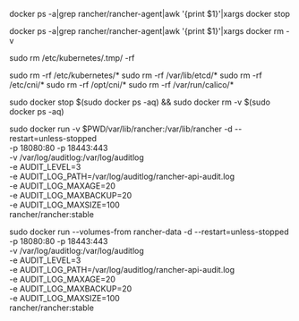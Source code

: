 docker ps -a|grep rancher/rancher-agent|awk '{print $1}'|xargs docker stop

docker ps -a|grep rancher/rancher-agent|awk '{print $1}'|xargs docker rm -v

sudo rm /etc/kubernetes/.tmp/ -rf

sudo rm -rf /etc/kubernetes/*
sudo rm -rf /var/lib/etcd/*
sudo rm -rf /etc/cni/*
sudo rm -rf /opt/cni/*
sudo rm -rf /var/run/calico/*

sudo docker stop $(sudo docker ps -aq) && sudo docker  rm -v $(sudo docker ps -aq)

sudo docker run -v $PWD/var/lib/rancher:/var/lib/rancher -d --restart=unless-stopped \
  -p 18080:80 -p 18443:443 \
  -v /var/log/auditlog:/var/log/auditlog \
  -e AUDIT_LEVEL=3 \
  -e AUDIT_LOG_PATH=/var/log/auditlog/rancher-api-audit.log \
  -e AUDIT_LOG_MAXAGE=20 \
  -e AUDIT_LOG_MAXBACKUP=20 \
  -e AUDIT_LOG_MAXSIZE=100 \
  rancher/rancher:stable

sudo docker run --volumes-from rancher-data -d --restart=unless-stopped \
  -p 18080:80 -p 18443:443 \
  -v /var/log/auditlog:/var/log/auditlog \
  -e AUDIT_LEVEL=3 \
  -e AUDIT_LOG_PATH=/var/log/auditlog/rancher-api-audit.log \
  -e AUDIT_LOG_MAXAGE=20 \
  -e AUDIT_LOG_MAXBACKUP=20 \
  -e AUDIT_LOG_MAXSIZE=100 \
  rancher/rancher:stable
